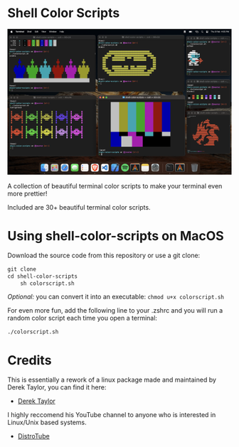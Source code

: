 # Shell Color Scripts

![Screenshot of shell-color-scripts](https://github.com/notmehul/Shell-Color-Scripts/blob/main/Screenshot%20Colorscript.png)

A collection of beautiful terminal color scripts to make your terminal even more prettier!

Included are 30+ beautiful terminal color scripts.


# Using shell-color-scripts on MacOS 

Download the source code from this repository or use a git clone:

	git clone 
	cd shell-color-scripts
    	sh colorscript.sh

*Optional:* you can convert it into an executable:
    ```
    chmod u+x colorscript.sh
    ```

For even more fun, add the following line to your .zshrc and you will run a random color script each time you open a terminal:

	
	./colorscript.sh
   	

# Credits

This is essentially a rework of a linux package made and maintained by Derek Taylor, you can find it here:
* [Derek Taylor](https://gitlab.com/dwt1/shell-color-scripts)

I highly reccomend his YouTube channel to anyone who is interested in Linux/Unix based systems. 
* [DistroTube](https://www.youtube.com/@DistroTube)
